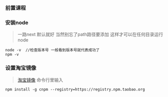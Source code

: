 ### 前置课程

### 安装node
> 一路next 默认就好 当然别忘了path路径要添加 这样才可以在任何目录运行node
```
node -v  //检查版本号 一般看到版本号就代表成功了
npm -v  
``` 
### 设置淘宝镜像
> [淘宝镜像](http://npm.taobao.org/)
命令行里输入
```
npm install -g cnpm --registry=https://registry.npm.taobao.org
```